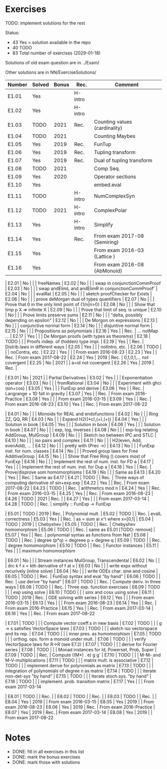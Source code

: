 # Exercises

TODO: implement solutions for the rest

Status:

* 43 Yes  = solution available in the repo
* 40 TODO
* 83 Total number of exercises (2029-01-18)

Solutions of old exam question are in ../Exam/

Other solutions are in NN/ExerciseSolutions/

| Number | Solved | Bonus| Rec.    | Comment
| ------ | ------ | ---- | ------- | -----------
| E1.01  | Yes    |      | H-intro |
| E1.02  | Yes    |      | H-intro |
| E1.03  | TODO   | 2021 | Rec.    | Counting values (cardinality)
| E1.04  | TODO   | 2021 |         | Counting Maybes
| E1.05  | Yes    | 2019 | Rec.    | FunTup
| E1.06  | Yes    | 2019 | Rec.    | Tupling transform
| E1.07  | Yes    | 2019 | Rec.    | Dual of tupling transform
| E1.08  | TODO   | 2021 |         | Comp Seq.
| E1.09  | Yes    | 2020 |         | Operator sections
| E1.10  | Yes    |      |         | embed.eval
| E1.11  | TODO   |      | H-intro | NumComplexSyn
| E1.12  | TODO   | 2021 | H-intro | ComplexPolar
| E1.13  | Yes    |      | H-intro | Simplify
| E1.14  | Yes    |      | Rec.    | From exam 2017-08 (Semiring)
| E1.15  | Yes    |      |         | From exam 2016-03 (Lattice )
| E1.16  | Yes    |      |         | From exam 2016-08 (AbMonoid)

| E2.01  | No	  |      |         | freeNames
| E2.02  | No     |      |         | swap in conjunctionCommProof
| E2.03  | No     |      |         | swap andElimL and andElimR in conjunctionCommProof'
| E2.04  | No     |      |	   | evalRat
| E2.05  | No	  |	 |	   | sketch proofChecker for Exists
| E2.06  | No	  |	 |	   | prove deMorgan dual of types quantifiers
| E2.07  | No	  |	 |	   | Prove that 0 in the only limit point of {1/n|n>0}
| E2.08  | No	  |	 |	   | Show that limp p X => infinite X
| E2.09  | No	  |	 |	   | Prove that limit of seq. is unique
| E2.10  | No	  |	 |	   | Prove limits preserve sums
| E2.11  | No     |      |	   | "delta, possibly depending on epsilon"
| E2.12  | No     |	 |	   | De Morgon on expressions
| E2.13  | No     |	 |	   | conjunctive normal form
| E2.14  | No     |	 |	   | disjuntive normal form
| E2.15  | No     |	 |	   | Propositions as polynomials
| E2.16  | Yes    |      | Rec.    | ... notMap ... 
| E2.17  | Yes    |      |         | De Morgan proofs (with types as theorems)
| E2.18  | TODO   |      |         | Proofs indep. of (hidden) type impl.
| E2.19  | Yes    |      | Rec.    | Distrib.laws in different ways
| E2.05  | Yes    |      |         | notIntro, etc.
| E2.06  | TODO   |      |         | noContra, etc.
| E2.22  | Yes    |      |         | From exam 2016-08-23
| E2.23  | Yes    |      | Rec.    | From exam 2017-08-22
| E2.24  | Yes    | 2019 | Rec.    | 0,1,0,1,... not covergent
| E2.25  | No	  | 2021 | 	   | a=id not covergent
| E2.26  | Yes    | 2019 | Rec.    |

| E3.01  | No	  | 2021 |	   | Partial Derivatives
| E3.02  | Yes    |      |         | Exponentiation operator
| E3.03  | No     |      |         | fromRational
| E3.04  | No     |      |         | Experiment with ghci (sin+cos)
| E3.05  | Yes    |      |         | FunExp and derive
| E3.06  | Yes    |      | Rec.    | Langrange + 1D fall in gravity
| E3.07  | Yes    |      | Rec.    | From exam 2016-Practice
| E3.08  | Yes    |      |         | From exam 2016-03-15
| E3.09  | Yes    |      | Rec.    | From exam 2016-08-23
| E3.10  | Yes    |      | Rec.    | From exam 2017-08-22

| E4.01  | No     |      |         | Monoids for REAL and endofunctions
| E4.02  | No     |      |         | Ring ZZ, QQ, RR
| E4.03  | No     |      |         | Expand H2((*c),(+),(+))
| E4.04  | Yes    |      |         | Solution in book
| E4.05  | Yes    |      |         | Solution in book
| E4.06  | Yes    |      |         | Solution in book
| E4.07  | No     |      |         | exp, log, inverses
| E4.08  | No     |      |         | exp-log relating AddGroup, MulGroup
| E4.09  | No     |      |         | Sketch iso between IPC and STLC
| E4.10  | No     |      |         | iso pairs and complex
| E4.11  | No     |      |         | H2(even, Add, evenAdd), ...
| E4.12  | No     |      |         | pretty with (Prec ->)
| E4.13  | No	  |	 |	   | FunExp inst. for num. classes
| E4.14  | No     |      |         | Proved group laws for Free AdditiveGroup
| E4.15  | No     |      |         | Show that Free Ring () covers most of FunExp
| E4.16  | No     |      |         | Implement the rest of num. inst. for FD a
| E4.17  | Yes    |      |         | Implement the rest of num. inst. for Dup a
| E4.18  | Yes    |      | Rec.    | Prove/disprove som homomorphisms
| E4.19  | No     |      |         | Same as E4.13
| E4.20  | Yes    |      | Rec.    | Same as E4.17
| E4.21  | TODO   |      | Rec.    | Three ways of computing derivative of sin+exp.exp
| E4.22  | Yes    |      | Rec.    | From exam 2017-08-22
| E4.23  | TODO   |      | Rec.    | arithmetics mod n 
| E4.24  | Yes    |      | Rec.    | From exam 2016-03-15
| E4.25  | Yes    |      | Rec.    | From exam 2016-08-23
| E4.26  | TODO   | 2021 | Rec.    |
| E4.27  | Yes    |      |         | From exam 2017-03-14
| E4.28  | TODO   |      | Rec.    | simplify :: FunExp -> FunExp

| E5.01  | TODO   | 2019 | Rec.    | Polynomial mult.
| E5.02  | TODO   |      | Rec.    | evalL correctness
| E5.03  | Yes    |      | Rec.    | as = sum ai x^i where x=[0,1]
| E5.04  | TODO   | 2019 |         | Chebyshev
| E5.05  | TODO   |      | Rec.    | Chebyshev homomorphism
| E5.06  | TODO   |      | Rec.    | same as E5.01 [TODO: remove]
| E5.07  | Yes    |      | Rec.    | polynomial syntax as functions from Nat
| E5.08  | TODO   |      | Rec.    | degree (p*q) = degreee p + degree q
| E5.09  | TODO   |      | Rec.    | degree homomorphism
| E5.10  | TODO   |      | Rec.    | Functor instances
| E5.11  | Yes    |      |         | maximum homomorphism

| E6.01  | No	  |	 |	   | Stream instances MulGroup, Transcendental
| E6.02  | No	  |	 |	   | drc k f x = kth derivative of f at x
| E6.03  | No	  |	 |	   | write expx without recurively (inline solve)
| E6.04  | No     |      |	   | write ODEs char. sine and cosine
| E6.05  | TODO   |      | Rec.    | FunExp syntax and eval "by hand"
| E6.06  | TODO   |      | Rec.    | use derive "by hand"
| E6.07  | TODO   |      | Rec.    | Compute deriv. in three ways
| E6.08  | TODO   |      | Rec.    | Three exp. function exercises
| E6.09  | TODO   |      |         | exp using solve
| E6.10  | TODO   |      |         | sinx and cosx using solve
| E6.11  | TODO   | 2019 | Rec.    | ODE solving with series
| E6.12  | Yes    |      |         | From exam 2016-03-15
| E6.13  | Yes    |      |         | From exam 2016-08-23
| E6.14  | Yes    |      | Rec.    | From exam 2016-Practice
| E6.15  | Yes    |      | Rec.    | From exam 2017-03-14
| E6.16  | Yes    |      | Rec.    | From exam 2017-08-22

| E7.01  | TODO   |      |         | Compute vector coeff.s in new basis
| E7.02  | TODO   |      |         | g -> s satisfies VectorSpace laws
| E7.03  | TODO   |      |         | sketch iso vectorspace and its rep.
| E7.04  | TODO   |      |         | inner pres. as homomorphism
| E7.05  | TODO   |      |         | orthog. ops. form a monoid under mult.
| E7.06  | TODO   |      |         | verify VectorSpace laws for R->R (see E7.2)
| E7.07  | TODO   |      |         | derive for Fourier series
| E7.08  | TODO   |      |         | Monad instances for Id, Powerset, Prob, Super
| E7.09  | TODO   |      | Rec.    | Compute ((M*) . e) g g'
| E7.10  | TODO   |      |         | M-M- and M-V-multiplications
| E7.11  | TODO   |      |         | matrix mult. is associative
| E7.12  | TODO   |      |         | implement derive for polynomials as matrix
| E7.13  | TODO   |      |         | integration of polynomials of degree n as matrix
| E7.14  | TODO   |      |         | Iterate non-det-sys "by hand"
| E7.15  | TODO   |      |         | Iterate stoch.sys. "by hand"
| E7.16  | TODO   |      |         | implement. prob. transition matrix
| E7.17  | Yes    |      |         | From exam 2017-03-14

| E8.01  | TODO   |      | Rec.    |
| E8.02  | TODO   |      | Rec.    |
| E8.03  | TODO   |      | Rec.    |
| E8.04  | Yes    | 2019 |         | From exam 2016-03-15
| E8.05  | Yes    | 2019 |         | From exam 2016-08-23
| E8.06  | Yes    | 2019 | Rec.    | From exam 2016-Practice
| E8.07  | Yes    | 2019 | Rec.    | From exam 2017-03-14
| E8.08  | Yes    | 2019 |         | From exam 2017-08-22

# Notes

* DONE: fill in all exercises in this list
* DONE: mark the bonus exercises
* DONE: mark those with solutions
